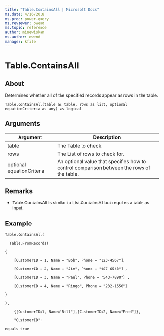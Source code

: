 ```yaml
---
title: "Table.ContainsAll | Microsoft Docs"
ms.date: 4/16/2018
ms.prod: power-query
ms.reviewer: owend
ms.topic: reference
author: minewiskan
ms.author: owend
manager: kfile
---
```

# Table.ContainsAll

  
## About  
Determines whether all of the specified records appear as rows in the table.  
  
```  
Table.ContainsAll(table as table, rows as list, optional equationCriteria as any) as logical  
```  
  
## Arguments  
  
|Argument|Description|  
|------------|---------------|  
|table|The Table to check.|  
|rows|The List of rows to check for.|  
|optional equationCriteria|An optional value that specifies how to control comparison between the rows of the table.|  
  
## <a name="__toc360789669"></a>Remarks  
  
-   Table.ContainsAll is similar to List.ContainsAll but requires a table as input.  
  
## <a name="__goback"></a>Example  
  
```  
Table.ContainsAll(  
  
  Table.FromRecords(  
  
{  
  
    [CustomerID = 1, Name = "Bob", Phone = "123-4567"],  
  
    [CustomerID = 2, Name = "Jim", Phone = "987-6543"] ,  
  
    [CustomerID = 3, Name = "Paul", Phone = "543-7890"] ,  
  
    [CustomerID = 4, Name = "Ringo", Phone = "232-1550"]  
  
}  
  
),  
  
    {[CustomerID=1, Name="Bill"],[CustomerID=2, Name="Fred"]},  
  
    "CustomerID")  
  
equals true  
```  
